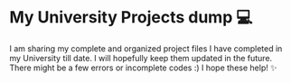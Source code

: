 # My University Projects dump 💻
I am sharing my complete and organized project files I have completed in my University till date. I will hopefully keep them updated in the future. There might be a few errors or incomplete codes :)
I hope these help! ✨
